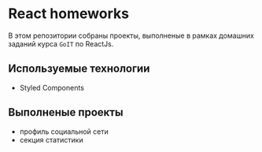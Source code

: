 # React homeworks
В этом репозитории собраны проекты, выполненые в рамках домашних заданий курса `GoIT` по ReactJs.

## Используемые технологии

- Styled Components


## Выполненые проекты

- профиль социальной сети
- секция статистики
